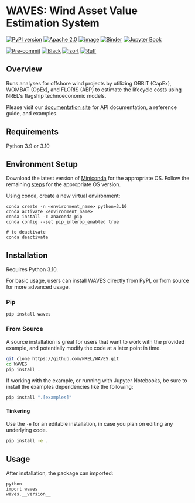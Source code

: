 # WAVES: Wind Asset Value Estimation System

[![PyPI version](https://badge.fury.io/py/wombat.svg)](https://badge.fury.io/py/wombat)
[![Apache 2.0](https://img.shields.io/badge/License-Apache%202.0-blue.svg)](https://opensource.org/licenses/Apache-2.0)
[![image](https://img.shields.io/pypi/pyversions/waves.svg)](https://pypi.python.org/pypi/waves)
[![Binder](https://mybinder.org/badge_logo.svg)](https://mybinder.org/v2/gh/WISDEM/WOMBAT/main?filepath=examples)
[![Jupyter Book](https://jupyterbook.org/badge.svg)](https://wisdem.github.io/WOMBAT)

[![Pre-commit](https://img.shields.io/badge/pre--commit-enabled-brightgreen?logo=pre-commit&logoColor=white)](https://github.com/pre-commit/pre-commit)
[![Black](https://img.shields.io/badge/code%20style-black-000000.svg)](https://github.com/psf/black)
[![isort](https://img.shields.io/badge/%20imports-isort-%231674b1?style=flat&labelColor=ef8336)](https://pycqa.github.io/isort/)
[![Ruff](https://img.shields.io/endpoint?url=https://raw.githubusercontent.com/astral-sh/ruff/main/assets/badge/v2.json)](https://github.com/astral-sh/ruff)

## Overview

Runs analyses for offshore wind projects by utilizing ORBIT (CapEx), WOMBAT (OpEx), and FLORIS (AEP)
to estimate the lifecycle costs using NREL's flagship technoeconomic models.

Please visit our [documentation site](https://nrel.github.io/WAVES/) for API documentation, a
reference guide, and examples.

## Requirements

Python 3.9 or 3.10

## Environment Setup

Download the latest version of [Miniconda](https://docs.conda.io/en/latest/miniconda.html)
for the appropriate OS. Follow the remaining [steps](https://conda.io/projects/conda/en/latest/user-guide/install/index.html#regular-installation)
for the appropriate OS version.

Using conda, create a new virtual environment:

```console
conda create -n <environment_name> python=3.10
conda activate <environment_name>
conda install -c anaconda pip
conda config --set pip_interop_enabled true

# to deactivate
conda deactivate
```

## Installation

Requires Python 3.10.

For basic usage, users can install WAVES directly from PyPI, or from source for more advanced usage.

### Pip

`pip install waves`

### From Source

A source installation is great for users that want to work with the provided example, and
potentially modify the code at a later point in time.

```bash
git clone https://github.com/NREL/WAVES.git
cd WAVES
pip install .
```

If working with the example, or running with Jupyter Notebooks, be sure to install the examples
dependencies like the following:

```bash
pip install ".[examples]"
```

#### Tinkering

Use the `-e` for an editable installation, in case you plan on editing any underlying code.

```bash
pip install -e .
```

## Usage

After installation, the package can imported:

```console
python
import waves
waves.__version__
```
